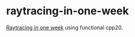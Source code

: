 # raytracing-in-one-week

[Raytracing in one week](https://raytracing.github.io/) using functional cpp20.



